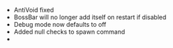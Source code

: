 - AntiVoid fixed
- BossBar will no longer add itself on restart if disabled
- Debug mode now defaults to off
- Added null checks to spawn command
- 